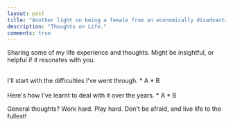 ```yaml
---
layout: post
title: "Another light on being a female from an economically disadvantaged family in CS and the career field in general"
description: "Thoughts on Life."
comments: true
---
```



Sharing some of my life experience and thoughts. Might be insightful, or helpful if it resonates with you.

<br>
I'll start with the difficulties I've went through.
* A
* B
<br />

<br>
Here's how I've learnt to deal with it over the years.
* A
* B
<br />

General thoughts? Work hard. Play hard. Don't be afraid, and live life to the fullest!

